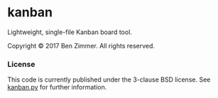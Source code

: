 # kanban

Lightweight, single-file Kanban board tool.

Copyright &copy; 2017 Ben Zimmer. All rights reserved.

### License

This code is currently published under the 3-clause BSD license. See [kanban.py](kanban.py) for further information.